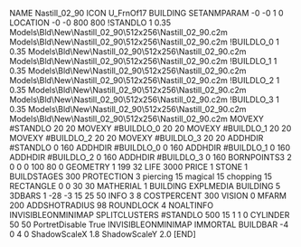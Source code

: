 NAME Nastill_02_90
ICON U_FrnOf17
BUILDING
SETANMPARAM -0 -0 1 0
LOCATION -0 -0 800 800
!STANDLO      1 0.35 Models\Bld\New\Nastill_02_90\512x256\Nastill_02_90.c2m Models\Bld\New\Nastill_02_90\512x256\Nastill_02_90.c2m
!BUILDLO_0    1 0.35 Models\Bld\New\Nastill_02_90\512x256\Nastill_02_90.c2m Models\Bld\New\Nastill_02_90\512x256\Nastill_02_90.c2m
!BUILDLO_1    1 0.35 Models\Bld\New\Nastill_02_90\512x256\Nastill_02_90.c2m Models\Bld\New\Nastill_02_90\512x256\Nastill_02_90.c2m
!BUILDLO_2    1 0.35 Models\Bld\New\Nastill_02_90\512x256\Nastill_02_90.c2m Models\Bld\New\Nastill_02_90\512x256\Nastill_02_90.c2m
!BUILDLO_3    1 0.35 Models\Bld\New\Nastill_02_90\512x256\Nastill_02_90.c2m Models\Bld\New\Nastill_02_90\512x256\Nastill_02_90.c2m
MOVEXY #STANDLO    20 20
MOVEXY #BUILDLO_0  20 20
MOVEXY #BUILDLO_1  20 20
MOVEXY #BUILDLO_2  20 20
MOVEXY #BUILDLO_3  20 20
ADDHDIR #STANDLO 0 160
ADDHDIR #BUILDLO_0 0 160
ADDHDIR #BUILDLO_1 0 160
ADDHDIR #BUILDLO_2 0 160
ADDHDIR #BUILDLO_3 0 160
BORNPOINTS3 2 0 0 0 100 80 0
GEOMETRY 1 199 32
LIFE     3000
PRICE 1 STONE 1
BUILDSTAGES 300
PROTECTION 3 piercing 15 magical 15 chopping 15
RECTANGLE    0 0 30 30
MATHERIAL 1 BUILDING
EXPLMEDIA BUILDING 5
3DBARS 1 -28 -3 15 25 50
INFO 3 8
COSTPERCENT 300
VISION 0
MFARM 200
ADDSHOTRADIUS 98
ROUNDLOCK 4
NOALTINFO
INVISIBLEONMINIMAP
SPLITCLUSTERS #STANDLO 500 15 1 1 0
CYLINDER 50 50
PortretDisable True
INVISIBLEONMINIMAP
IMMORTAL
BUILDBAR -4 0 4 0
ShadowScaleX 1.8
ShadowScaleY 2.0
[END]
